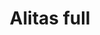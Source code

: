 ---
title: Alitas full
date: 
draft: false

# descripcion
description : Aritos en plata 925 y microcubic

materials: 

color: 

dimensions: 1,2 cm

code: 01-03-0798

type: "Aros"

categories: []

price: $1.650,00

price_eftvo: $1.400,00

# Images
# first image will be shown in the product page
images:
  # - image: "images/path_to_image"
  # La ubicacion de las imagenes es imagenes/Aros/Aros.Microcubic/01-03-0798-alitas-full
  - image: "./images/aros/microcubic/01-03-0798-alitas-full.jpg"
---
